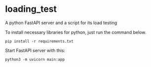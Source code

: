 # loading_test
 A python FastAPI server and a script for its load testing

To install necessary libraries for python, just run the command below.

```pip install -r requirements.txt```

Start FastAPI server with this:

```python3 -m uvicorn main:app```
